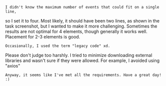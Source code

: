     I didn't know the maximum number of events that could fit on a single line, 
so I set it to four. Most likely, it should have been two lines, 
as shown in the task screenshot, but I wanted to make it more challenging. 
Sometimes the results are not optimal for 4 elements, though generally it works well. 
Placement for 2-3 elements is good.

    Occasionally, I used the term "legacy code" xd. 
Please don't judge too harshly. I tried to minimize downloading external libraries 
and wasn't sure if they were allowed. For example, I avoided using "axios"

    Anyway, it seems like I've met all the requirements. Have a great day! :)
